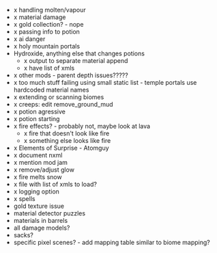 - x handling molten/vapour
- x material damage
- x gold collection? - nope
- x passing info to potion
- x ai danger
- x holy mountain portals
- Hydroxide, anything else that changes potions
  - x output to separate material append
  - x have list of xmls
- x other mods - parent depth issues?????
- x too much stuff failing using small static list - temple portals use hardcoded material names
- x extending or scanning biomes
- x creeps: edit remove_ground_mud
- x potion agressive
- x potion starting
- x fire effects? - probably not, maybe look at lava
  - x fire that doesn't look like fire
  - x something else looks like fire
- x Elements of Surprise - Atomguy
- x document nxml
- x mention mod jam
- x remove/adjust glow
- x fire melts snow
- x file with list of xmls to load?
- x logging option
- x spells
- gold texture issue
- material detector puzzles
- materials in barrels
- all damage models?
- sacks?
- specific pixel scenes? - add mapping table similar to biome mapping?
